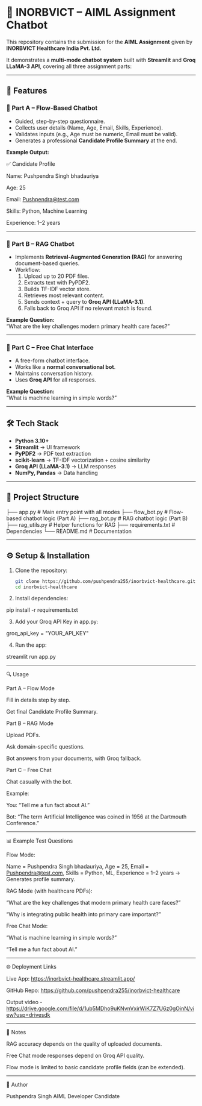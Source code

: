# 🚀 INORBVICT – AIML Assignment Chatbot

This repository contains the submission for the **AIML Assignment** given by **INORBVICT Healthcare India Pvt. Ltd.**  

It demonstrates a **multi-mode chatbot system** built with **Streamlit** and **Groq LLaMA-3 API**, covering all three assignment parts:

---

## 🧩 Features

### 🔹 Part A – Flow-Based Chatbot
- Guided, step-by-step questionnaire.  
- Collects user details (Name, Age, Email, Skills, Experience).  
- Validates inputs (e.g., Age must be numeric, Email must be valid).  
- Generates a professional **Candidate Profile Summary** at the end.  

**Example Output:**

✅ Candidate Profile

Name: Pushpendra Singh bhadauriya 

Age: 25

Email: Pushpendra@test.com

Skills: Python, Machine Learning

Experience: 1–2 years


---

### 🔹 Part B – RAG Chatbot
- Implements **Retrieval-Augmented Generation (RAG)** for answering document-based queries.  
- Workflow:
  1. Upload up to 20 PDF files.  
  2. Extracts text with PyPDF2.  
  3. Builds TF-IDF vector store.  
  4. Retrieves most relevant content.  
  5. Sends context + query to **Groq API (LLaMA-3.1)**.  
  6. Falls back to Groq API if no relevant match is found.  

**Example Question:**  
“What are the key challenges modern primary health care faces?”

---

### 🔹 Part C – Free Chat Interface
- A free-form chatbot interface.  
- Works like a **normal conversational bot**.  
- Maintains conversation history.  
- Uses **Groq API** for all responses.  

**Example Question:**  
“What is machine learning in simple words?”

---

## 🛠️ Tech Stack
- **Python 3.10+**  
- **Streamlit** → UI framework  
- **PyPDF2** → PDF text extraction  
- **scikit-learn** → TF-IDF vectorization + cosine similarity  
- **Groq API (LLaMA-3.1)** → LLM responses  
- **NumPy, Pandas** → Data handling  

---

## 📂 Project Structure

├── app.py             # Main entry point with all modes ├── flow_bot.py        # Flow-based chatbot logic (Part A) ├── rag_bot.py         # RAG chatbot logic (Part B) ├── rag_utils.py       # Helper functions for RAG ├── requirements.txt   # Dependencies └── README.md          # Documentation

---

## ⚙️ Setup & Installation

1. Clone the repository:
   ```bash
   git clone https://github.com/pushpendra255/inorbvict-healthcare.git
   cd inorbvict-healthcare

2. Install dependencies:

pip install -r requirements.txt


3. Add your Groq API Key in app.py:

groq_api_key = "YOUR_API_KEY"


4. Run the app:

streamlit run app.py




---

🔍 Usage

Part A – Flow Mode

Fill in details step by step.

Get final Candidate Profile Summary.


Part B – RAG Mode

Upload PDFs.

Ask domain-specific questions.

Bot answers from your documents, with Groq fallback.


Part C – Free Chat

Chat casually with the bot.

Example:

You: “Tell me a fun fact about AI.”

Bot: “The term Artificial Intelligence was coined in 1956 at the Dartmouth Conference.”




---

📊 Example Test Questions

Flow Mode:

Name = Pushpendra Singh bhadauriya, Age = 25, Email = Pushpendra@test.com, Skills = Python, ML, Experience = 1–2 years → Generates profile summary.


RAG Mode (with healthcare PDFs):

“What are the key challenges that modern primary health care faces?”

“Why is integrating public health into primary care important?”


Free Chat Mode:

“What is machine learning in simple words?”

“Tell me a fun fact about AI.”



---

🌐 Deployment Links

Live App: https://inorbvict-healthcare.streamlit.app/

GitHub Repo: https://github.com/pushpendra255/inorbvict-healthcare

Output video - https://drive.google.com/file/d/1ub5MDho9uKNvnVxirWiK7Z7U6z0gOinN/view?usp=drivesdk


---

📌 Notes

RAG accuracy depends on the quality of uploaded documents.

Free Chat mode responses depend on Groq API quality.

Flow mode is limited to basic candidate profile fields (can be extended).



---

👤 Author

Pushpendra Singh
AIML Developer Candidate

